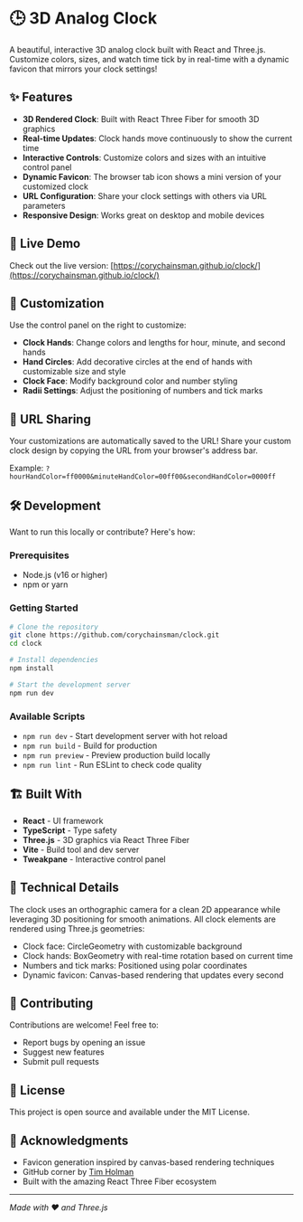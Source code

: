 # 🕒 3D Analog Clock

A beautiful, interactive 3D analog clock built with React and Three.js. Customize colors, sizes, and watch time tick by in real-time with a dynamic favicon that mirrors your clock settings!

## ✨ Features

- **3D Rendered Clock**: Built with React Three Fiber for smooth 3D graphics
- **Real-time Updates**: Clock hands move continuously to show the current time
- **Interactive Controls**: Customize colors and sizes with an intuitive control panel
- **Dynamic Favicon**: The browser tab icon shows a mini version of your customized clock
- **URL Configuration**: Share your clock settings with others via URL parameters
- **Responsive Design**: Works great on desktop and mobile devices

## 🚀 Live Demo

Check out the live version: [https://corychainsman.github.io/clock/](https://corychainsman.github.io/clock/)

## 🎨 Customization

Use the control panel on the right to customize:

- **Clock Hands**: Change colors and lengths for hour, minute, and second hands
- **Hand Circles**: Add decorative circles at the end of hands with customizable size and style
- **Clock Face**: Modify background color and number styling
- **Radii Settings**: Adjust the positioning of numbers and tick marks

## 🔗 URL Sharing

Your customizations are automatically saved to the URL! Share your custom clock design by copying the URL from your browser's address bar.

Example: `?hourHandColor=ff0000&minuteHandColor=00ff00&secondHandColor=0000ff`

## 🛠️ Development

Want to run this locally or contribute? Here's how:

### Prerequisites

- Node.js (v16 or higher)
- npm or yarn

### Getting Started

```bash
# Clone the repository
git clone https://github.com/corychainsman/clock.git
cd clock

# Install dependencies
npm install

# Start the development server
npm run dev
```

### Available Scripts

- `npm run dev` - Start development server with hot reload
- `npm run build` - Build for production
- `npm run preview` - Preview production build locally
- `npm run lint` - Run ESLint to check code quality

## 🏗️ Built With

- **React** - UI framework
- **TypeScript** - Type safety
- **Three.js** - 3D graphics via React Three Fiber
- **Vite** - Build tool and dev server
- **Tweakpane** - Interactive control panel

## 🎯 Technical Details

The clock uses an orthographic camera for a clean 2D appearance while leveraging 3D positioning for smooth animations. All clock elements are rendered using Three.js geometries:

- Clock face: CircleGeometry with customizable background
- Clock hands: BoxGeometry with real-time rotation based on current time
- Numbers and tick marks: Positioned using polar coordinates
- Dynamic favicon: Canvas-based rendering that updates every second

## 🤝 Contributing

Contributions are welcome! Feel free to:

- Report bugs by opening an issue
- Suggest new features
- Submit pull requests

## 📝 License

This project is open source and available under the MIT License.

## 🙏 Acknowledgments

- Favicon generation inspired by canvas-based rendering techniques
- GitHub corner by [Tim Holman](https://github.com/tholman/github-corners)
- Built with the amazing React Three Fiber ecosystem

---

*Made with ❤️ and Three.js*